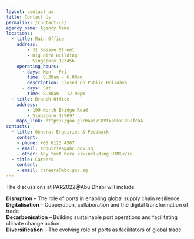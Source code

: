 ```yaml
---
layout: contact_us
title: Contact Us
permalink: /contact-us/
agency_name: Agency Name
locations:
  - title: Main Office
    address:
        - 31 Sesame Street
        - Big Bird Building
        - Singapore 123456
    operating_hours:
      - days: Mon - Fri
        time: 8.30am - 6.00pm
        description: Closed on Public Holidays
      - days: Sat
        time: 8.30am - 12.00pm
  - title: Branch Office
    address:
        - 109 North Bridge Road
        - Singapore 179097
    maps_link: https://goo.gl/maps/C8VfxphGxT2GsfcaA
contacts:
  - title: General Enquiries & Feedback
    content:
    - phone: +65 6123 4567
    - email: enquiries@abc.gov.sg
    - other: Any text here <i>including HTML</i>
  - title: Careers
    content:
    - email: careers@abc.gov.sg
---
```

The discussions at PAR2022@Abu Dhabi will include:

**Disruption** – The role of ports in enabling global supply chain resilience  
**Digitalisation** – Cooperation, collaboration and the digital transformation of trade  
**Decarbonisation** – Building sustainable port operations and facilitating climate change action  
**Diversification** – The evolving role of ports as facilitators of global trade

